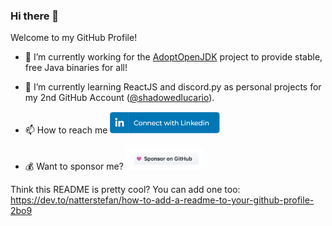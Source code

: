 ### Hi there 👋

Welcome to my GitHub Profile!

- 🔭 I’m currently working for the [AdoptOpenJDK](https://github.com/AdoptOpenJDK) project to provide stable, free Java binaries for all!

- 🌱 I’m currently learning ReactJS and discord.py as personal projects for my 2nd GitHub Account ([@shadowedlucario](https://github.com/shadowedlucario)).

- 📫 How to reach me
<a href="https://www.linkedin.com/in/morgan-davies-482428152/"><img src="https://raw.githubusercontent.com/M-Davies/M-Davies/master/linkedin.png" height="35px"/></a>

- 💰 Want to sponsor me?
<a href="https://github.com/sponsors/M-Davies"><img src="https://raw.githubusercontent.com/M-Davies/M-Davies/master/sponsors.png" height="35px"/></a>

Think this README is pretty cool? You can add one too: https://dev.to/natterstefan/how-to-add-a-readme-to-your-github-profile-2bo9

